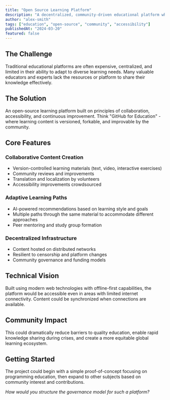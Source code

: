 ```yaml
---
title: "Open Source Learning Platform"
description: "A decentralized, community-driven educational platform where anyone can create, share, and improve learning content collaboratively."
author: "alex-smith"
tags: ["education", "open-source", "community", "accessibility"]
publishedAt: "2024-03-20"
featured: false
---
```


## The Challenge

Traditional educational platforms are often expensive, centralized, and limited in their ability to adapt to diverse learning needs. Many valuable educators and experts lack the resources or platform to share their knowledge effectively.

## The Solution

An open-source learning platform built on principles of collaboration, accessibility, and continuous improvement. Think "GitHub for Education" - where learning content is versioned, forkable, and improvable by the community.

## Core Features

### Collaborative Content Creation
- Version-controlled learning materials (text, video, interactive exercises)
- Community reviews and improvements
- Translation and localization by volunteers
- Accessibility improvements crowdsourced

### Adaptive Learning Paths
- AI-powered recommendations based on learning style and goals
- Multiple paths through the same material to accommodate different approaches
- Peer mentoring and study group formation

### Decentralized Infrastructure
- Content hosted on distributed networks
- Resilient to censorship and platform changes
- Community governance and funding models

## Technical Vision

Built using modern web technologies with offline-first capabilities, the platform would be accessible even in areas with limited internet connectivity. Content could be synchronized when connections are available.

## Community Impact

This could dramatically reduce barriers to quality education, enable rapid knowledge sharing during crises, and create a more equitable global learning ecosystem.

## Getting Started

The project could begin with a simple proof-of-concept focusing on programming education, then expand to other subjects based on community interest and contributions.

*How would you structure the governance model for such a platform?*